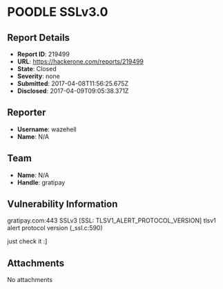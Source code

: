 # POODLE SSLv3.0

## Report Details
- **Report ID**: 219499
- **URL**: https://hackerone.com/reports/219499
- **State**: Closed
- **Severity**: none
- **Submitted**: 2017-04-08T11:56:25.675Z
- **Disclosed**: 2017-04-09T09:05:38.371Z

## Reporter
- **Username**: wazehell
- **Name**: N/A

## Team
- **Name**: N/A
- **Handle**: gratipay

## Vulnerability Information
gratipay.com:443 SSLv3 [SSL: TLSV1_ALERT_PROTOCOL_VERSION] tlsv1 alert protocol
version (_ssl.c:590)


just check it :] 

## Attachments
No attachments
